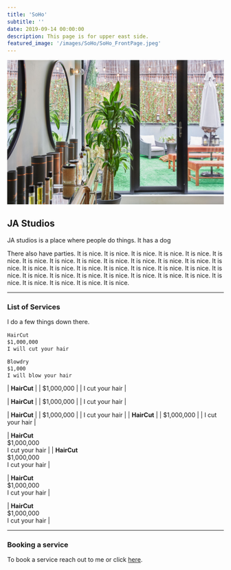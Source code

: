 ```yaml
---
title: 'SoHo'
subtitle: ''
date: 2019-09-14 00:00:00
description: This page is for upper east side.
featured_image: '/images/SoHo/SoHo_FrontPage.jpeg'
---
```


![](/images/SoHo/SoHo_FrontPage.jpeg)

## JA Studios 

JA studios is a place where people do things. It has a dog

There also have parties. It is nice. It is nice. It is nice. It is nice. It is nice. It is nice. It is nice. It is nice. It is nice. It is nice. It is nice. It is nice. It is nice. It is nice. It is nice. It is nice. It is nice. It is nice. It is nice. It is nice. It is nice. It is nice. It is nice. It is nice. It is nice. It is nice. It is nice. It is nice. It is nice. It is nice. It is nice. It is nice. It is nice. It is nice. 

---

### List of Services 

I do a few things down there. 

```
HairCut
$1,000,000
I will cut your hair 
```

```
Blowdry
$1,000
I will blow your hair 
```


| **HairCut** |
| $1,000,000  |
| I cut your hair | 

| **HairCut** |
| $1,000,000  |
| I cut your hair | 

| **HairCut** |
| $1,000,000  |
| I cut your hair | 
| **HairCut** |
| $1,000,000  |
| I cut your hair | 


| **HairCut** <br> $1,000,000 <br> I cut your hair | 
| **HairCut** <br> $1,000,000 <br> I cut your hair | 

| **HairCut** <br> $1,000,000 <br> I cut your hair | 

| **HairCut** <br> $1,000,000 <br> I cut your hair | 


---

### Booking a service
To book a service reach out to me or click [here](http://lmaloy.github.io). 